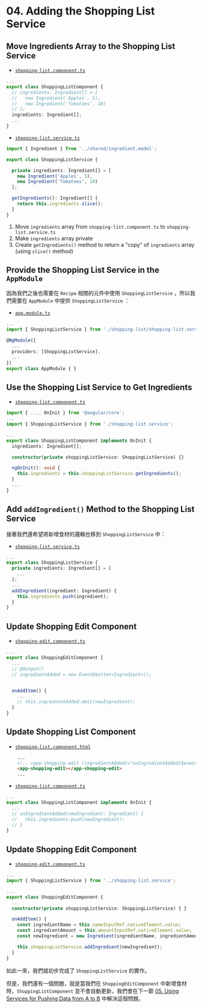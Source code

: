 # 04. Adding the Shopping List Service

## Move Ingredients Array to the Shopping List Service

- [`shopping-list.component.ts`](../../course-project-1/src/app/shopping-list/shopping-list.component.ts)

```typescript
...
export class ShoppingListComponent {
  // ingredients: Ingredient[] = [
  //   new Ingredient('Apples', 5),
  //   new Ingredient('Tomatoes', 10)
  // ];
  ingredients: Ingredient[];
  ...
}
```

- [`shopping-list.service.ts`](../../course-project-1/src/app/shopping-list/shopping-list.service.ts)

```typescript
import { Ingredient } from '../shared/ingredient.model';

export class ShoppingListService {

  private ingredients: Ingredient[] = [
    new Ingredient('Apples', 5),
    new Ingredient('Tomatoes', 10)
  ];

  getIngredients(): Ingredient[] {
    return this.ingredients.slice();
  }
}
```

1. Move `ingredients` array from `shopping-list.component.ts` to `shopping-list.service.ts`
2. Make `ingredients` array private
3. Create `getIngredients()` method to return a "copy" of `ingredients` array (using `slice()` method)

## Provide the Shopping List Service in the `AppModule`

因為我們之後也需要在 `Recipe` 相關的元件中使用 `ShoppingListService` ，所以我們需要在 `AppModule` 中提供 `ShoppingListService` ：

- [`app.module.ts`](../../course-project-1/src/app/app.module.ts)

```typescript
...
import { ShoppingListService } from './shopping-list/shopping-list.service';

@NgModule({
  ...
  providers: [ShoppingListService],
  ...
})
export class AppModule { }
```

## Use the Shopping List Service to Get Ingredients

- [`shopping-list.component.ts`](../../course-project-1/src/app/shopping-list/shopping-list.component.ts)

```typescript
import { ..., OnInit } from '@angular/core';
...
import { ShoppingListService } from './shopping-list.service';

...
export class ShoppingListComponent implements OnInit {
  ingredients: Ingredient[];

  constructor(private shoppingListService: ShoppingListService) {}

  ngOnInit(): void {
    this.ingredients = this.shoppingListService.getIngredients();
  }
  ...
}
```

## Add `addIngredient()` Method to the Shopping List Service

接著我們還希望將新增食材的邏輯也移到 `ShoppingListService` 中：

- [`shopping-list.service.ts`](../../course-project-1/src/app/shopping-list/shopping-list.service.ts)

```typescript
...
export class ShoppingListService {
  private ingredients: Ingredient[] = [
    ...
  ];
  ...
  addIngredient(ingredient: Ingredient) {
    this.ingredients.push(ingredient);
  }
}
```

## Update Shopping Edit Component

- [`shopping-edit.component.ts`](../../course-project-1/src/app/shopping-list/shopping-edit/shopping-edit.component.ts)

```typescript
...
export class ShoppingEditComponent {
  ...
  // @Output()
  // ingredientAdded = new EventEmitter<Ingredient>();


  onAddItem() {
    ...
    // this.ingredientAdded.emit(newIngredient);
  }
}
```

## Update Shopping List Component

- [`shopping-list.component.html`](../../course-project-1/src/app/shopping-list/shopping-list.component.html)

```html
    ...
    <!-- <app-shopping-edit (ingredientAdded)="onIngredientAdded($event)"></app-shopping-edit> -->
    <app-shopping-edit></app-shopping-edit>
    ...
```

- [`shopping-list.component.ts`](../../course-project-1/src/app/shopping-list/shopping-list.component.ts)

```typescript
...
export class ShoppingListComponent implements OnInit {
  ...
  // onIngredientAdded(newIngredient: Ingredient) {
  //   this.ingredients.push(newIngredient);
  // }
}
```

## Update Shopping Edit Component

- [`shopping-edit.component.ts`](../../course-project-1/src/app/shopping-list/shopping-edit/shopping-edit.component.ts)

```typescript
...
import { ShoppingListService } from '../shopping-list.service';

...
export class ShoppingEditComponent {
  ...
  constructor(private shoppingListService: ShoppingListService) { }

  onAddItem() {
    const ingredientName = this.nameInputRef.nativeElement.value;
    const ingredientAmount = this.amountInputRef.nativeElement.value;
    const newIngredient = new Ingredient(ingredientName, ingredientAmount);

    this.shoppingListService.addIngredient(newIngredient);
  }
}
```

如此一來，我們就初步完成了 `ShoppingListService` 的實作。

但是，我們還有一個問題，就是當我們在 `ShoppingEditComponent` 中新增食材時，`ShoppingListComponent` 並不會自動更新，我們會在下一節 [05. Using Services for Pushing Data from A to B](../ch09-course-project-(services-and-dependency-injection)/05-using-services-for-pushing-data-from-a-to-b.md) 中解決這個問題。